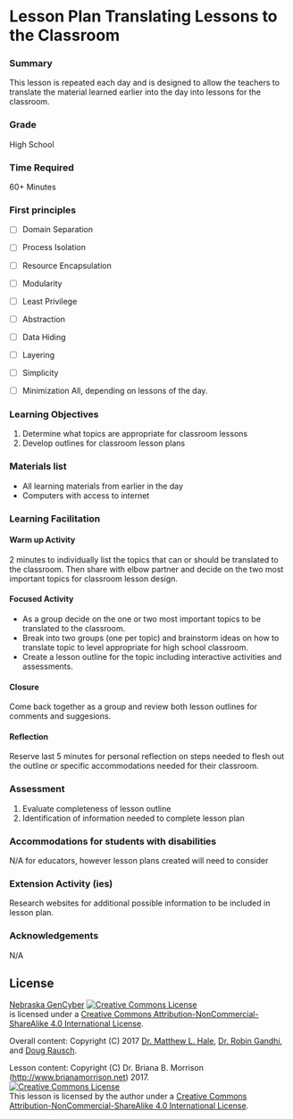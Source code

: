 # Lesson Plan Translating Lessons to the Classroom

### Summary
This lesson is repeated each day and is designed to allow the teachers to translate the material learned earlier into the day into lessons for the classroom.

### Grade
High School

### Time Required
60+ Minutes

### First principles
- [ ] Domain Separation
- [ ] Process Isolation
- [ ] Resource Encapsulation
- [ ] Modularity
- [ ] Least Privilege
- [ ] Abstraction
- [ ] Data Hiding
- [ ] Layering
- [ ] Simplicity
- [ ] Minimization
All, depending on lessons of the day.



### Learning Objectives

1. Determine what topics are appropriate for classroom lessons
1. Develop outlines for classroom lesson plans

### Materials list

* All learning materials from earlier in the day
* Computers with access to internet

### Learning Facilitation

#### Warm up Activity
2 minutes to individually list the topics that can or should be translated to the classroom. Then share with elbow partner and decide on the two most important topics for classroom lesson design.

#### Focused Activity
* As a group decide on the one or two most important topics to be translated to the classroom.
* Break into two groups (one per topic) and brainstorm ideas on how to translate topic to level appropriate for high school classroom.
* Create a lesson outline for the topic including interactive activities and assessments.

#### Closure
Come back together as a group and review both lesson outlines for comments and suggesions.

#### Reflection
Reserve last 5 minutes for personal reflection on steps needed to flesh out the outline or specific accommodations needed for their classroom.

### Assessment

1. Evaluate completeness of lesson outline 
1. Identification of information needed to complete lesson plan


### Accommodations for students with disabilities

N/A for educators, however lesson plans created will need to consider

### Extension Activity (ies)

Research websites for additional possible information to be included in lesson plan.

### Acknowledgements
N/A

## License
[Nebraska GenCyber](https://github.com/MLHale/nebraska-gencyber) <a rel="license" href="http://creativecommons.org/licenses/by-nc-sa/4.0/"><img alt="Creative Commons License" style="border-width:0" src="https://i.creativecommons.org/l/by-nc-sa/4.0/88x31.png" /></a><br /> is licensed under a <a rel="license" href="http://creativecommons.org/licenses/by-nc-sa/4.0/">Creative Commons Attribution-NonCommercial-ShareAlike 4.0 International License</a>.

Overall content: Copyright (C) 2017  [Dr. Matthew L. Hale](http://faculty.ist.unomaha.edu/mhale/), [Dr. Robin Gandhi](http://faculty.ist.unomaha.edu/rgandhi/), and [Doug Rausch](http://www.bellevue.edu/about/leadership/faculty/rausch-douglas).

Lesson content: Copyright (C) Dr. Briana B. Morrison (http://www.brianamorrison.net) 2017.  
<a rel="license" href="http://creativecommons.org/licenses/by-nc-sa/4.0/"><img alt="Creative Commons License" style="border-width:0" src="https://i.creativecommons.org/l/by-nc-sa/4.0/88x31.png" /></a><br /><span xmlns:dct="http://purl.org/dc/terms/" property="dct:title">This lesson</span> is licensed by the author under a <a rel="license" href="http://creativecommons.org/licenses/by-nc-sa/4.0/">Creative Commons Attribution-NonCommercial-ShareAlike 4.0 International License</a>.

